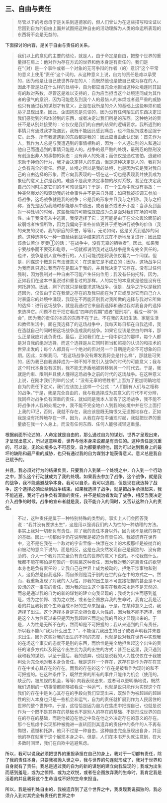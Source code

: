 <h2>三、自由与责任</h2><blockquote data-pid="SfyNXK7I">尽管以下的考虑毋宁是关系到道德家的，但人们曾认为在这些描写和论证以后回到自为的自由上面并试图把这种自由的活动理解为人类的命运所表现的东西将不会是无益的。</blockquote><p data-pid="gHN66S9H">下面探讨的内容，是关于自由与责任的关系。</p><blockquote data-pid="gpEux1tb">我们以上的意见的主要的结论，就是人，由于命定是自由，把整个世界的重量担在肩上：他对作为存在方式的世界和他本身是有责任的。我们是在“（对）是一个事件或者一个对象的无可争辩的作者（的）意识”这个平常的意义上使用“责任”这个词的。从这种意义上说，自为的责任是难以承受的，因为他是让自己使世界存在的人：而既然他也是使自己成为存在的人，因此不管是处在什么样的处境中，自为都应当完全地担当这种处境连同其固有的敌对系数，尽管这是难以支持的，自为应当担当这个处境连同成为其作者的傲气的意识，因为可能危及到我个人的最恼人的麻烦或者最严重的威胁也只有通过我的谋划才有意义，正是在我所是的介入的基础上这些麻烦和威胁才显现出来。因此，企图抱怨是荒谬的，因为没有任何陌生的东西决定过我们感觉到的和体验到的东西，或者决定过我们所是的东西。这种绝对的责任不是从别处接受的：它仅仅是我们的自由的结果的逻辑要求。我所遇到的事情只有通过我才能遇到，我既不能因此感到痛苦，也不能反抗或者屈服于它。此外，所有我遭遇到的东西都是我的：因此应当由此认识到：首先作为人，我作为人总是与我遭遇到的事情相称的，因为一个人通过别的人和通过他自己而遭遇到的事情只能是人的。战争的最严酷的处境，最残忍的酷刑没有创造出非人的事物的状态：没有非人的处境；而仅仅是通过害怕，逃避和求助于神奇的行为，我才会决定非人的东西，但是这种决定是人的，我将对之负有完全的责任。但是，处境之所以是我的处境，也是因为它是我对我自己的自由选择的形象，而它向我表现的一切在这一切也是表现我并使我成为象征的意义上讲是我的。难道不是我来决定事物的敌对系数，甚至在决定我自己的同时决定它们的不可预见性吗？于是，在一个生命中就没有事故：一种突然爆发的和驱动我的社会事件并不是来自外部；如果我被征调去参加一场战争，这场战争就是我的战争；它是我的形象并且我与之相称。我与之相称，首先是因为我随时都能够从中逃出，或者自杀或者开小差：当涉及到面对一种处境的时候，这些极端的可能性就应成为总是面对我们在场的可能性。由于我没有从中逃离，我便选择了它：这可能是由于在公众舆论面前的软弱或者怯懦所致，因为我偏向于某些价值更甚于拒绝进行战争的价值（我的亲友的议论，我的家庭的荣誉，等等）。无论如何，这是关系到选择的问题。这种选择以一种一直延续到战争结束的方式在不断地反复进行；因此应该承认若尔·罗曼①的话：“在战争中，没有无辜的牺牲者”。因此，如果我宁要战争而不要死和耻辱，一切就都说明我对这场战争是负有完全责任的。也许，战争是别人宣布进行的，人们可能试图将我仅仅看为一个同谋。但是，同谋这个概念只有法律意义：在这里它是不成立的；因为，这场战争只为我而且只通过我而存在是取决于我的，并且我决定了它存在。没有过任何强制，因为强制对一种自由不可能产生任何作用；我没有任何托辞，因为，正如我们在这本书里说过和重复过的那样，人的实在的本意就是他是没有任何托辞的。因此，剩下的就只是我要求这场战争。但是，战争之所以是我的还因为，仅仅由于它在我使之存在的及我只能在为了它或反对它而自己介人时暴露它的处境中涌现，我现在不再能区别我对我所做的选择与我对它所做的选择：进行这场战争，就是我通过它来自我选择和通过我对我自身的选择来选择它。问题不在于把它看成“四年的假期”或者“缓刑期”，看成一种“休会”，因为我的责任的本质的东西不在于此，不在我的夫妇生活、家庭生活和教师生活中。面在我选择了的这场战争中，我每天每日都在自我选择，我在造就自己的同时把这场战争造成我的战争。如果它应该是空白的四年，那么正是我应对此负责任。最后，正如我们在上一段中讲过的那样，每个人都是对自我的绝对选择，而这个选择是从它同时担当和照亮的认识的和技术的世界出发的；每个人都具有一个绝对的但对另一个日期是完全不可想象的日期。因此，如果我问，“若这场战争没有爆发我将会是什么样”，那就是可笑的，因为我已自我选择成为一种不知不觉引入战争的时代的可能意义；我与这个时代本身没有区别，我不能无矛盾地被转移到另一个时代去。于是，我就是约束、限制并且使人懂得这场战争之前的时代的这场战争。在这种意义上说，在刚才我们列举的公式：“没有无辜的牺牲者”上面为了更加明确地给自为的责任下定义，我们应该加上这样一个公式：“人们拥有人们与之相称的战争。”于是，我是完全自由的，我与我选择成为其意义的时代不可分辨，我同样对战争负有深重的责任，就如同是我本人宣告了这场战争，我不能不将战争并人我的处境之中，我不能不完全地介人到我的处境中并在它上面打上我的印记，否则，我就不存在，我应该是既无悔恨又无遗憾地存在，正如我是没有托辞地存在一样，因为，从我在存在中涌现时起，我就把世界的重量放在我一个人身上，而没有任何东西、任何人能够减轻这重量。</blockquote><p data-pid="DVLmHOcL">根据前面所论述的，人命定就是自由的，那么通过自为的谋划，世界才呈现出来，才呈现出意义，所以这意味着，世界与他本身来说都是有责任的。这种责任是沉重的，可以说，无论处境多么不可忍受，自为都要承担他，因为可以达到我身上的最坏的缺陷和最严重的威胁，也只有通过我的自为谋划才能获得意义。意义总是我自己赋予的。</p><p data-pid="zc26eaws">并且，我必须对行为的结果负责，只要我介入到某一个处境之中，介入到一个行动之中，那么这个行动就成为了我的处境。如果我去参加了战争，这个战争，就是我的战争，我不能逃避战争本身。我可以自杀，我可以逃跑，但是现在我选择了战争，这个选择必须延续到战争结束。如果我选择了战争，就是把战争承担起来，我不能逃避，我对于战争负有深重的责任，并不是统治者发动了战争，相反当我决定介入战争的时候，战争的宣布者就是我，我不能介入的同时，又否认这种介入的责任。</p><blockquote data-pid="gHArXBdl">不过，这种责任是属于一种特别特殊的类型的。事实上人们会回答我说：“我并没有要求出生”，这是用以强调我们的人为性的一种幼稚的方法。事实上我对一切都负有责任，除了我的责任本身以外，因为我不是我的存在的基础。因此一切都似乎仍在说明我是被迫负有责任的。我被遗弃在世界中，这不是在我在一个敌对的宇宙里像一块漂在水上的木板那样是被抛弃的和被动的意义下说的。面是相反，这是在我突然发现自己是孤独的、没有救助的、介入一个我对其完全负有责任的世界的意义下说的。不论我做什么，我都不能在哪怕是短暂的一刻脱离这种责任，因为我对我的逃离责任的欲望本身也是负有责任的；让我自己在世界上成为被动的，拒绝干涉事物和别人，这仍然是自我选择，而自杀则是混于别的在世的存在中的方式之一。然而，我重新发现了对我的人为性，即我的出生是不可直接把握的甚至是不可设想的这一事实的责任，因为我的出生这个事实在我看来永远不是天然的，而总是通过我的自为的新的谋划的建立向我显现的；我或为出生而感到羞耻，或为之惊愕、或为之欢悦，或者在企图放弃我的生命时，我肯定我是活着的并且我将这个生命当成不好的生命来担当。于是，在某种意义上说，我选择了出生。这个选择本身是完全担负着人为性的，因为我不能不选择，但是这个人为性反过来只是因为我超越它而走向我的目的才显现出来的。于是，人为性是无所不在的，然而却是不可把握的；我从来遇到的只有责任，所以我不能问“我为什么出生？”，不能诅咒我出生的日子或者声明我并未要求出生，因为这些对我的出生的不同的态度，也就是说对我在世界中实现我的在场这个事实的态度不是别的东西，而恰恰是完全地担负起这个出生的责任的诸多方式以及将这个出生变为我的出生的方式：甚至在这里，我只遇到我和我的谋划，以至于最后，我的遗弃，也就是说我的人为性仅仅在于我被判处为完全地对我本身负贵任。我是这样一个存在，这存在是作为存在在其存在中关心其存在的存在。而我的存在的这个“存在是被看作为现时的和不可把握的。在这种条件下，既然世界的所有的事件只能作为机会（使用的，缺乏的，被忽视的机会，等等) 向我表现出来，或者可以更明确地说，既然我们遇到的一切事情都能够被看成一种运气，也就是说只能作为实现这个在我们的存在中是关心其存在的手段向我们显现出来，既然作为被超越的超越性的别人本身也只是一些机会和运气，自为的责任就扩展到作为人民居住的世界的整个世界中。于是，这恰恰是因为自为在焦虑中把握自已，也就是说作为一个既不是其存在的基础也不是别人的存在的基础、不是形成世界的自在的存在的基础，而是他被迫在他之中及在他之外决定存在的意义的存在。那个在焦虑中实现那种被抛进一直转回到其遗弃的责任中的条件的人不再有悔恨，遗憾和托辞，他只不过是一种自由，这种自由完全展现出自身，并且他的存在就寓于这个展现本身之中。但是，人们在本书开头就注意到，在大多数时间里，我们在自欺中逃避焦虑。</blockquote><p data-pid="EPncdXZl">所以，我可以说我必须把世界的重担承担在自己的身上，我对于一切都有责任，除了我的责任本身，只要我被抛入世之中，我与世界的勾连就形成了，我对于世界和自身就有了责任。我总是通过我的自为的新的谋划的建立向我显现的；我或为出生而感到羞耻，或为之惊愕、或为之欢悦，或者在企图放弃我的生命时，我肯定我是活着的并且我将这个生命当成不好的生命来担当。</p><p data-pid="W48Moo1i">所以，我是被判处自由的，我被遗弃到了这个世界之中，我发现我说孤独的，我必须介入到对其完全有责任的世界之中</p><p></p>